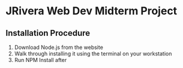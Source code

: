 # JRivera Web Dev Midterm Project

## Installation Procedure

1. Download Node.js from the website
2. Walk through installing it using the terminal on your workstation
3. Run NPM Install after
